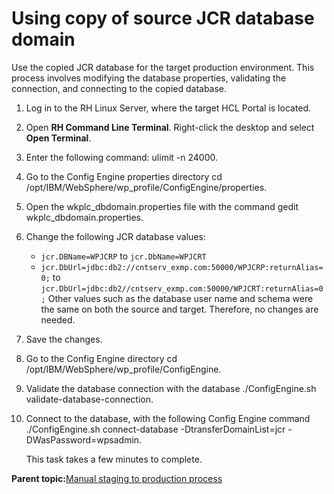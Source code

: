 # Using copy of source JCR database domain

Use the copied JCR database for the target production environment. This process involves modifying the database properties, validating the connection, and connecting to the copied database.

1.  Log in to the RH Linux Server, where the target HCL Portal is located.

2.  Open **RH Command Line Terminal**. Right-click the desktop and select **Open Terminal**.

3.  Enter the following command: ulimit -n 24000.

4.  Go to the Config Engine properties directory cd /opt/IBM/WebSphere/wp\_profile/ConfigEngine/properties.

5.  Open the wkplc\_dbdomain.properties file with the command gedit wkplc\_dbdomain.properties.

6.  Change the following JCR database values:

    -   `jcr.DBName=WPJCRP` to `jcr.DbName=WPJCRT`
    -   `jcr.DbUrl=jdbc:db2://cntserv_exmp.com:50000/WPJCRP:returnAlias=0;` to `jcr.DbUrl=jdbc:db2//cntserv_exmp.com:50000/WPJCRT:returnAlias=0;`
    Other values such as the database user name and schema were the same on both the source and target. Therefore, no changes are needed.

7.  Save the changes.

8.  Go to the Config Engine directory cd /opt/IBM/WebSphere/wp\_profile/ConfigEngine.

9.  Validate the database connection with the database ./ConfigEngine.sh validate-database-connection.

10. Connect to the database, with the following Config Engine command ./ConfigEngine.sh connect-database -DtransferDomainList=jcr -DWasPassword=wpsadmin.

    This task takes a few minutes to complete.


**Parent topic:**[Manual staging to production process](../deploy/mans2p_intro.md)

